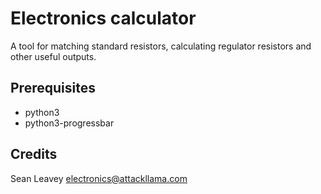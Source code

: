 # Electronics calculator

A tool for matching standard resistors, calculating regulator resistors
and other useful outputs.

## Prerequisites

  - python3
  - python3-progressbar

## Credits
Sean Leavey <electronics@attackllama.com>
